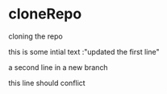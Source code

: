 # cloneRepo
cloning the repo


this is some intial text :"updated the first line"

a second line in a new branch

this line should conflict
